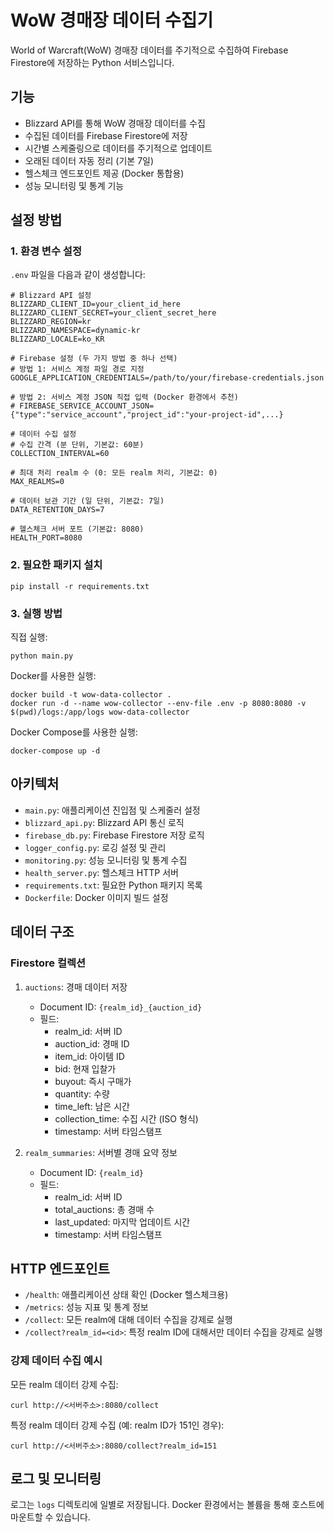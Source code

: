 # WoW 경매장 데이터 수집기

World of Warcraft(WoW) 경매장 데이터를 주기적으로 수집하여 Firebase Firestore에 저장하는 Python 서비스입니다.

## 기능

- Blizzard API를 통해 WoW 경매장 데이터를 수집
- 수집된 데이터를 Firebase Firestore에 저장
- 시간별 스케줄링으로 데이터를 주기적으로 업데이트
- 오래된 데이터 자동 정리 (기본 7일)
- 헬스체크 엔드포인트 제공 (Docker 통합용)
- 성능 모니터링 및 통계 기능

## 설정 방법

### 1. 환경 변수 설정

`.env` 파일을 다음과 같이 생성합니다:

```
# Blizzard API 설정
BLIZZARD_CLIENT_ID=your_client_id_here
BLIZZARD_CLIENT_SECRET=your_client_secret_here
BLIZZARD_REGION=kr
BLIZZARD_NAMESPACE=dynamic-kr
BLIZZARD_LOCALE=ko_KR

# Firebase 설정 (두 가지 방법 중 하나 선택)
# 방법 1: 서비스 계정 파일 경로 지정
GOOGLE_APPLICATION_CREDENTIALS=/path/to/your/firebase-credentials.json

# 방법 2: 서비스 계정 JSON 직접 입력 (Docker 환경에서 추천)
# FIREBASE_SERVICE_ACCOUNT_JSON={"type":"service_account","project_id":"your-project-id",...}

# 데이터 수집 설정
# 수집 간격 (분 단위, 기본값: 60분)
COLLECTION_INTERVAL=60

# 최대 처리 realm 수 (0: 모든 realm 처리, 기본값: 0)
MAX_REALMS=0  

# 데이터 보관 기간 (일 단위, 기본값: 7일)
DATA_RETENTION_DAYS=7

# 헬스체크 서버 포트 (기본값: 8080)
HEALTH_PORT=8080
```

### 2. 필요한 패키지 설치

```
pip install -r requirements.txt
```

### 3. 실행 방법

직접 실행:
```
python main.py
```

Docker를 사용한 실행:
```
docker build -t wow-data-collector .
docker run -d --name wow-collector --env-file .env -p 8080:8080 -v $(pwd)/logs:/app/logs wow-data-collector
```

Docker Compose를 사용한 실행:
```
docker-compose up -d
```

## 아키텍처

- `main.py`: 애플리케이션 진입점 및 스케줄러 설정
- `blizzard_api.py`: Blizzard API 통신 로직
- `firebase_db.py`: Firebase Firestore 저장 로직
- `logger_config.py`: 로깅 설정 및 관리
- `monitoring.py`: 성능 모니터링 및 통계 수집
- `health_server.py`: 헬스체크 HTTP 서버
- `requirements.txt`: 필요한 Python 패키지 목록
- `Dockerfile`: Docker 이미지 빌드 설정

## 데이터 구조

### Firestore 컬렉션

1. `auctions`: 경매 데이터 저장
   - Document ID: `{realm_id}_{auction_id}`
   - 필드: 
     - realm_id: 서버 ID
     - auction_id: 경매 ID
     - item_id: 아이템 ID
     - bid: 현재 입찰가
     - buyout: 즉시 구매가
     - quantity: 수량
     - time_left: 남은 시간
     - collection_time: 수집 시간 (ISO 형식)
     - timestamp: 서버 타임스탬프

2. `realm_summaries`: 서버별 경매 요약 정보
   - Document ID: `{realm_id}`
   - 필드:
     - realm_id: 서버 ID
     - total_auctions: 총 경매 수
     - last_updated: 마지막 업데이트 시간
     - timestamp: 서버 타임스탬프

## HTTP 엔드포인트

- `/health`: 애플리케이션 상태 확인 (Docker 헬스체크용)
- `/metrics`: 성능 지표 및 통계 정보
- `/collect`: 모든 realm에 대해 데이터 수집을 강제로 실행
- `/collect?realm_id=<id>`: 특정 realm ID에 대해서만 데이터 수집을 강제로 실행

### 강제 데이터 수집 예시

모든 realm 데이터 강제 수집:
```
curl http://<서버주소>:8080/collect
```

특정 realm 데이터 강제 수집 (예: realm ID가 151인 경우):
```
curl http://<서버주소>:8080/collect?realm_id=151
```

## 로그 및 모니터링

로그는 `logs` 디렉토리에 일별로 저장됩니다. Docker 환경에서는 볼륨을 통해 호스트에 마운트할 수 있습니다. 
